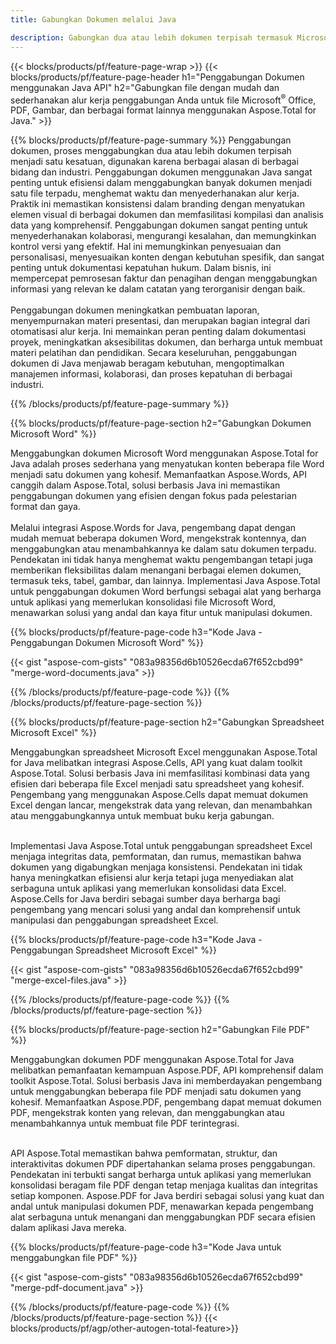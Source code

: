 ```yaml
---
title: Gabungkan Dokumen melalui Java 

description: Gabungkan dua atau lebih dokumen terpisah termasuk Microsoft Word, Excel, PowerPoint, PDF, dan Gambar melalui aplikasi Java Anda. Uji hasil penggabungan secara online melalui aplikasi.
---
```


{{< blocks/products/pf/feature-page-wrap >}}
{{< blocks/products/pf/feature-page-header h1="Penggabungan Dokumen menggunakan Java API" h2="Gabungkan file dengan mudah dan sederhanakan alur kerja penggabungan Anda untuk file Microsoft<sup>&reg;</sup> Office, PDF, Gambar, dan berbagai format lainnya menggunakan Aspose.Total for Java." >}}

{{% blocks/products/pf/feature-page-summary %}}
Penggabungan dokumen, proses menggabungkan dua atau lebih dokumen terpisah menjadi satu kesatuan, digunakan karena berbagai alasan di berbagai bidang dan industri. Penggabungan dokumen menggunakan Java sangat penting untuk efisiensi dalam menggabungkan banyak dokumen menjadi satu file terpadu, menghemat waktu dan menyederhanakan alur kerja. Praktik ini memastikan konsistensi dalam branding dengan menyatukan elemen visual di berbagai dokumen dan memfasilitasi kompilasi dan analisis data yang komprehensif. Penggabungan dokumen sangat penting untuk menyederhanakan kolaborasi, mengurangi kesalahan, dan memungkinkan kontrol versi yang efektif. Hal ini memungkinkan penyesuaian dan personalisasi, menyesuaikan konten dengan kebutuhan spesifik, dan sangat penting untuk dokumentasi kepatuhan hukum. Dalam bisnis, ini mempercepat pemrosesan faktur dan penagihan dengan menggabungkan informasi yang relevan ke dalam catatan yang terorganisir dengan baik. 
<br /><br />
Penggabungan dokumen meningkatkan pembuatan laporan, menyempurnakan materi presentasi, dan merupakan bagian integral dari otomatisasi alur kerja. Ini memainkan peran penting dalam dokumentasi proyek, meningkatkan aksesibilitas dokumen, dan berharga untuk membuat materi pelatihan dan pendidikan. Secara keseluruhan, penggabungan dokumen di Java menjawab beragam kebutuhan, mengoptimalkan manajemen informasi, kolaborasi, dan proses kepatuhan di berbagai industri.

{{% /blocks/products/pf/feature-page-summary  %}}

{{% blocks/products/pf/feature-page-section  h2="Gabungkan Dokumen Microsoft Word" %}}

Menggabungkan dokumen Microsoft Word menggunakan Aspose.Total for Java adalah proses sederhana yang menyatukan konten beberapa file Word menjadi satu dokumen yang kohesif. Memanfaatkan Aspose.Words, API canggih dalam Aspose.Total, solusi berbasis Java ini memastikan penggabungan dokumen yang efisien dengan fokus pada pelestarian format dan gaya. 
<br /><br />
Melalui integrasi Aspose.Words for Java, pengembang dapat dengan mudah memuat beberapa dokumen Word, mengekstrak kontennya, dan menggabungkan atau menambahkannya ke dalam satu dokumen terpadu. Pendekatan ini tidak hanya menghemat waktu pengembangan tetapi juga memberikan fleksibilitas dalam menangani berbagai elemen dokumen, termasuk teks, tabel, gambar, dan lainnya. Implementasi Java Aspose.Total untuk penggabungan dokumen Word berfungsi sebagai alat yang berharga untuk aplikasi yang memerlukan konsolidasi file Microsoft Word, menawarkan solusi yang andal dan kaya fitur untuk manipulasi dokumen.


{{% blocks/products/pf/feature-page-code h3="Kode Java - Penggabungan Dokumen Microsoft Word" %}}

{{< gist "aspose-com-gists" "083a98356d6b10526ecda67f652cbd99" "merge-word-documents.java" >}}

{{% /blocks/products/pf/feature-page-code  %}}
{{% /blocks/products/pf/feature-page-section %}}

{{% blocks/products/pf/feature-page-section  h2="Gabungkan Spreadsheet Microsoft Excel" %}}

Menggabungkan spreadsheet Microsoft Excel menggunakan Aspose.Total for Java melibatkan integrasi Aspose.Cells, API yang kuat dalam toolkit Aspose.Total. Solusi berbasis Java ini memfasilitasi kombinasi data yang efisien dari beberapa file Excel menjadi satu spreadsheet yang kohesif. Pengembang yang menggunakan Aspose.Cells dapat memuat dokumen Excel dengan lancar, mengekstrak data yang relevan, dan menambahkan atau menggabungkannya untuk membuat buku kerja gabungan. <br /> <br />

Implementasi Java Aspose.Total untuk penggabungan spreadsheet Excel menjaga integritas data, pemformatan, dan rumus, memastikan bahwa dokumen yang digabungkan menjaga konsistensi. Pendekatan ini tidak hanya meningkatkan efisiensi alur kerja tetapi juga menyediakan alat serbaguna untuk aplikasi yang memerlukan konsolidasi data Excel. Aspose.Cells for Java berdiri sebagai sumber daya berharga bagi pengembang yang mencari solusi yang andal dan komprehensif untuk manipulasi dan penggabungan spreadsheet Excel.


{{% blocks/products/pf/feature-page-code h3="Kode Java - Penggabungan Spreadsheet Microsoft Excel" %}}

{{< gist "aspose-com-gists" "083a98356d6b10526ecda67f652cbd99" "merge-excel-files.java" >}}

{{% /blocks/products/pf/feature-page-code  %}}
{{% /blocks/products/pf/feature-page-section %}}


{{% blocks/products/pf/feature-page-section  h2="Gabungkan File PDF" %}}

Menggabungkan dokumen PDF menggunakan Aspose.Total for Java melibatkan pemanfaatan kemampuan Aspose.PDF, API komprehensif dalam toolkit Aspose.Total. Solusi berbasis Java ini memberdayakan pengembang untuk menggabungkan beberapa file PDF menjadi satu dokumen yang kohesif. Memanfaatkan Aspose.PDF, pengembang dapat memuat dokumen PDF, mengekstrak konten yang relevan, dan menggabungkan atau menambahkannya untuk membuat file PDF terintegrasi. <br /><br />

API Aspose.Total memastikan bahwa pemformatan, struktur, dan interaktivitas dokumen PDF dipertahankan selama proses penggabungan. Pendekatan ini terbukti sangat berharga untuk aplikasi yang memerlukan konsolidasi beragam file PDF dengan tetap menjaga kualitas dan integritas setiap komponen. Aspose.PDF for Java berdiri sebagai solusi yang kuat dan andal untuk manipulasi dokumen PDF, menawarkan kepada pengembang alat serbaguna untuk menangani dan menggabungkan PDF secara efisien dalam aplikasi Java mereka. 

{{% blocks/products/pf/feature-page-code h3="Kode Java untuk menggabungkan file PDF" %}}

{{< gist "aspose-com-gists" "083a98356d6b10526ecda67f652cbd99" "merge-pdf-document.java" >}}

{{% /blocks/products/pf/feature-page-code  %}}
{{% /blocks/products/pf/feature-page-section %}}
{{< blocks/products/pf/agp/other-autogen-total-feature>}}
